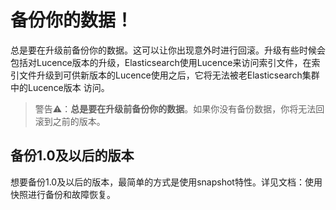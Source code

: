 # 备份你的数据！

总是要在升级前备份你的数据。这可以让你出现意外时进行回滚。升级有些时候会包括对Lucence版本的升级，Elasticsearch使用Lucence来访问索引文件，在索引文件升级到可供新版本的Lucence使用之后，它将无法被老Elasticsearch集群中的Lucence版本 访问。

> 警告⚠️：**__总是要在升级前备份你的数据__**。如果你没有备份数据，你将无法回滚到之前的版本。

## 备份1.0及以后的版本

想要备份1.0及以后的版本，最简单的方式是使用snapshot特性。详见文档：使用快照进行备份和故障恢复。
